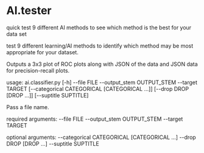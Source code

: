 # AI.tester
quick test 9 different AI methods to see which method is the best for your data set

test 9 different learning/AI methods to identify which method may be most appropriate for your dataset.

Outputs a 3x3 plot of ROC plots along with JSON of the data and JSON data for precision-recall plots.

usage: ai.classifier.py [-h] --file FILE --output_stem OUTPUT_STEM --target TARGET
                        [--categorical CATEGORICAL [CATEGORICAL ...]] [--drop DROP [DROP ...]]
                        [--suptitle SUPTITLE]

Pass a file name.

required arguments:
  --file FILE
  --output_stem OUTPUT_STEM
  --target TARGET

optional arguments:
  --categorical CATEGORICAL [CATEGORICAL ...]
  --drop DROP [DROP ...]
  --suptitle SUPTITLE
